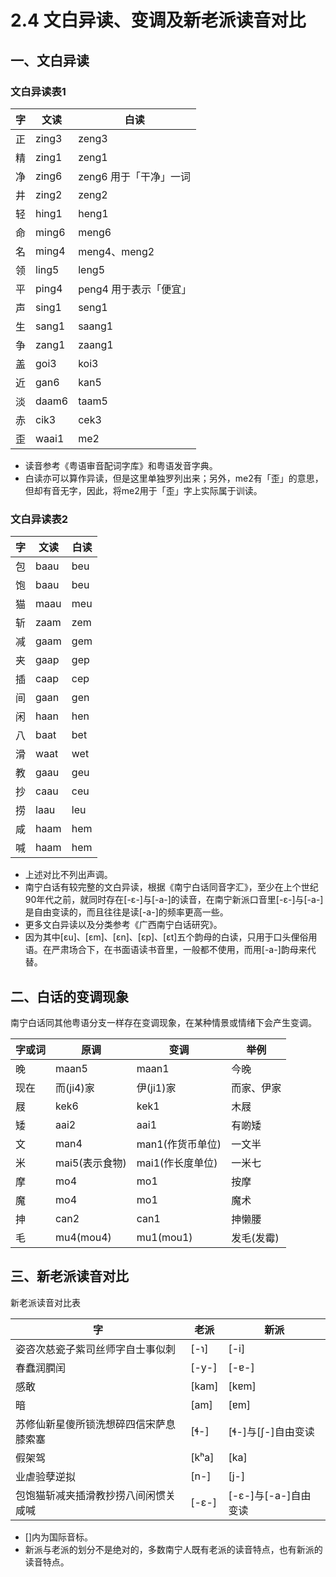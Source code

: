 # 2.4 文白异读、变调及新老派读音对比

## 一、文白异读

### 文白异读表1

字 |	文读 |	白读
---|---|---
正 |	zing3 |	zeng3
精 |	zing1 |	zeng1
净 |	zing6 |	zeng6 用于「干净」一词
井 |	zing2 |	zeng2
轻 |	hing1 |	heng1
命 |	ming6 |	meng6
名 |	ming4 |	meng4、meng2
领 |	ling5 |	leng5
平 |	ping4 |	peng4 用于表示「便宜」
声 |	sing1 |	seng1
生 |	sang1 |	saang1
争 |	zang1 |	zaang1
盖 |	goi3 |	koi3
近 |	gan6 |	kan5
淡 |	daam6 |	taam5
赤 |	cik3 |	cek3
歪 |	waai1 |	me2

* 读音参考《粤语审音配词字库》和粤语发音字典。
* 白读亦可以算作异读，但是这里单独罗列出来；另外，me2有「歪」的意思，但却有音无字，因此，将me2用于「歪」字上实际属于训读。

### 文白异读表2

字 |	文读 |	白读
---|---|---
包 |	baau |	beu
饱 |	baau |	beu
猫 |	maau |	meu
斩 |	zaam |	zem
减 |	gaam |	gem
夹 |	gaap |	gep
插 |	caap |	cep
间 |	gaan |	gen
闲 |	haan |	hen
八 |	baat |	bet
滑 |	waat |	wet
教 |	gaau |	geu
抄 |	caau |	ceu
捞 |	laau |	leu
咸 |	haam |	hem
喊 |	haam |	hem

* 上述对比不列出声调。
* 南宁白话有较完整的文白异读，根据《南宁白话同音字汇》，至少在上个世纪90年代之前，就同时存在\[-ɛ-\]与\[-a-\]的读音，在南宁新派口音里\[-ɛ-\]与\[-a-\]是自由变读的，而且往往是读\[-a-\]的频率更高一些。
* 更多文白异读以及分类参考《广西南宁白话研究》。
* 因为其中\[ɛu\]、\[ɛm\]、\[ɛn\]、\[ɛp\]、\[ɛt\]五个韵母的白读，只用于口头俚俗用语。在严肃场合下，在书面语读书音里，一般都不使用，而用\[-a-\]韵母来代替。

## 二、白话的变调现象

南宁白话同其他粤语分支一样存在变调现象，在某种情景或情绪下会产生变调。

字或词 |	原调 |	变调 |	举例
---|---|---|---
晚 |	maan5 |	maan1 |	今晚
现在 |	而(ji4)家 |	伊(ji1)家 |	而家、伊家
屐 |	kek6 |	kek1 |	木屐
矮 |	aai2 |	aai1 |	有啲矮
文 |	man4 |	man1(作货币单位) |	一文半
米 |	mai5(表示食物) |	mai1(作长度单位) |	一米七
摩 |	mo4 |	mo1 |	按摩
魔 |	mo4 |	mo1 |	魔术
抻 |	can2 |	can1 |	抻懒腰
毛 |	mu4(mou4) |	mu1(mou1) |	发毛(发霉)

## 三、新老派读音对比

新老派读音对比表

字 |	老派 |	新派
---|---|---
姿咨次慈瓷子紫司丝师字自士事似刺 |	[-ɿ] |	[-i]
春蠢润膶闰 |	[-y-] |	[-ɐ-]
感敢 |	[kam] |	[kɐm]
暗 |	[am] |	[ɐm]
苏修仙新星傻所锁洗想碎四信宋萨息膝索塞 |	[ɬ-] |	[ɬ-]与[ʃ-]自由变读
假架驾 |	[kʰa] |	[ka]
业虐验孽逆拟 |	[n-] |	[j-]
包饱猫斩减夹插滑教抄捞八间闲惯关咸喊 |	[-ɛ-] |	[-ɛ-]与[-a-]自由变读

* \[\]内为国际音标。
* 新派与老派的划分不是绝对的，多数南宁人既有老派的读音特点，也有新派的读音特点。



